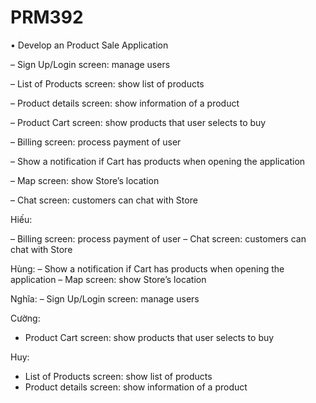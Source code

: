 # PRM392


• Develop an Product Sale Application

– Sign Up/Login screen: manage users

– List of Products screen: show list of products

– Product details screen: show information of a product

– Product Cart screen: show products that user selects to buy

– Billing screen: process payment of user

– Show a notification if Cart has products when opening the application

– Map screen: show Store’s location

– Chat screen: customers can chat with Store



Hiếu: 

– Billing screen: process payment of user
– Chat screen: customers can chat with Store


Hùng: 
– Show a notification if Cart has products when opening the application
– Map screen: show Store’s location


Nghĩa: 
– Sign Up/Login screen: manage users


Cường: 
- Product Cart screen: show products that user selects to buy


Huy: 
- List of Products screen: show list of products
- Product details screen: show information of a product

